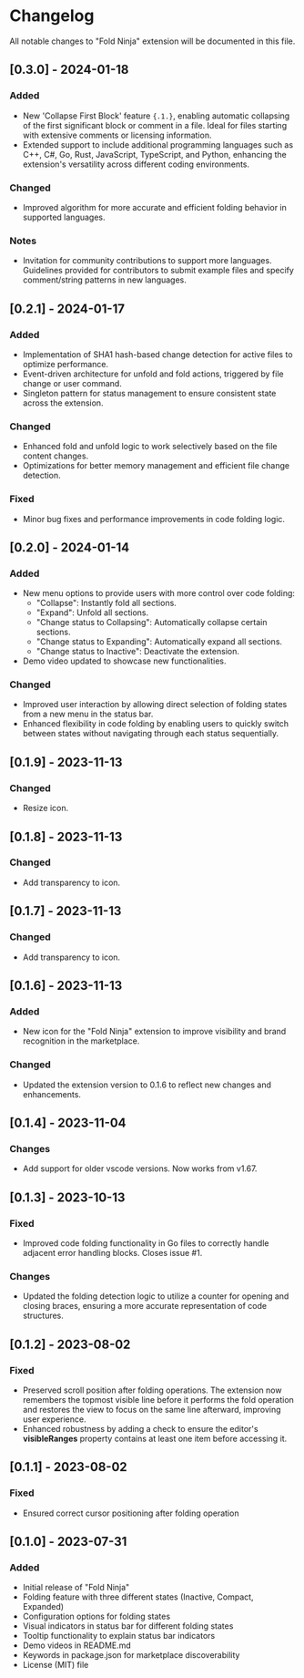 # Changelog

All notable changes to "Fold Ninja" extension will be documented in this file.

## [0.3.0] - 2024-01-18

### Added
- New 'Collapse First Block' feature `{.1.}`, enabling automatic collapsing of the first significant block or comment in a file. Ideal for files starting with extensive comments or licensing information.
- Extended support to include additional programming languages such as C++, C#, Go, Rust, JavaScript, TypeScript, and Python, enhancing the extension's versatility across different coding environments.

### Changed
- Improved algorithm for more accurate and efficient folding behavior in supported languages.

### Notes
- Invitation for community contributions to support more languages. Guidelines provided for contributors to submit example files and specify comment/string patterns in new languages.

## [0.2.1] - 2024-01-17

### Added

- Implementation of SHA1 hash-based change detection for active files to optimize performance.
- Event-driven architecture for unfold and fold actions, triggered by file change or user command.
- Singleton pattern for status management to ensure consistent state across the extension.

### Changed

- Enhanced fold and unfold logic to work selectively based on the file content changes.
- Optimizations for better memory management and efficient file change detection.

### Fixed

- Minor bug fixes and performance improvements in code folding logic.

## [0.2.0] - 2024-01-14

### Added

- New menu options to provide users with more control over code folding: 
  - "Collapse": Instantly fold all sections.
  - "Expand": Unfold all sections.
  - "Change status to Collapsing": Automatically collapse certain sections.
  - "Change status to Expanding": Automatically expand all sections.
  - "Change status to Inactive": Deactivate the extension.
- Demo video updated to showcase new functionalities.

### Changed

- Improved user interaction by allowing direct selection of folding states from a new menu in the status bar.
- Enhanced flexibility in code folding by enabling users to quickly switch between states without navigating through each status sequentially.


## [0.1.9] - 2023-11-13

### Changed

- Resize icon.

## [0.1.8] - 2023-11-13

### Changed

- Add transparency to icon.

## [0.1.7] - 2023-11-13

### Changed

- Add transparency to icon.

## [0.1.6] - 2023-11-13

### Added

- New icon for the "Fold Ninja" extension to improve visibility and brand recognition in the marketplace.

### Changed

- Updated the extension version to 0.1.6 to reflect new changes and enhancements.

## [0.1.4] - 2023-11-04

### Changes

- Add support for older vscode versions. Now works from v1.67.

## [0.1.3] - 2023-10-13

### Fixed

- Improved code folding functionality in Go files to correctly handle adjacent error handling blocks. Closes issue #1.

### Changes

- Updated the folding detection logic to utilize a counter for opening and closing braces, ensuring a more accurate representation of code structures.

## [0.1.2] - 2023-08-02

### Fixed

- Preserved scroll position after folding operations. The extension now remembers the topmost visible line before it performs the fold operation and restores the view to focus on the same line afterward, improving user experience.
- Enhanced robustness by adding a check to ensure the editor's **visibleRanges** property contains at least one item before accessing it.

## [0.1.1] - 2023-08-02

### Fixed

- Ensured correct cursor positioning after folding operation

## [0.1.0] - 2023-07-31

### Added

- Initial release of "Fold Ninja"
- Folding feature with three different states (Inactive, Compact, Expanded)
- Configuration options for folding states
- Visual indicators in status bar for different folding states
- Tooltip functionality to explain status bar indicators
- Demo videos in README.md
- Keywords in package.json for marketplace discoverability
- License (MIT) file
